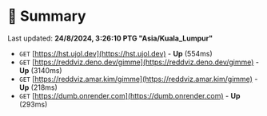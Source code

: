 # 📖 Summary
Last updated: **24/8/2024, 3:26:10 PTG "Asia/Kuala_Lumpur"**

- `GET` [https://hst.ujol.dev](https://hst.ujol.dev) - **Up** (554ms)
- `GET` [https://reddviz.deno.dev/gimme](https://reddviz.deno.dev/gimme) - **Up** (3140ms)
- `GET` [https://reddviz.amar.kim/gimme](https://reddviz.amar.kim/gimme) - **Up** (218ms)
- `GET` [https://dumb.onrender.com](https://dumb.onrender.com) - **Up** (293ms)

